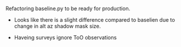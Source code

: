 Refactoring baseline.py to be ready for production.

* Looks like there is a slight difference compared to baselien due to change in alt az shadow mask size. 

* Haveing surveys ignore ToO observations